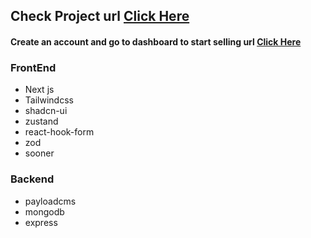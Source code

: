 ## Check Project url [Click Here](https://digitalmarketplace-production-e139.up.railway.app/)

#### Create an account and go to dashboard to start selling url [Click Here](https://digitalmarketplace-production-e139.up.railway.app/sell)

### FrontEnd

-   Next js
-   Tailwindcss
-   shadcn-ui
-   zustand
-   react-hook-form
-   zod
-   sooner

### Backend

-   payloadcms
-   mongodb
-   express
